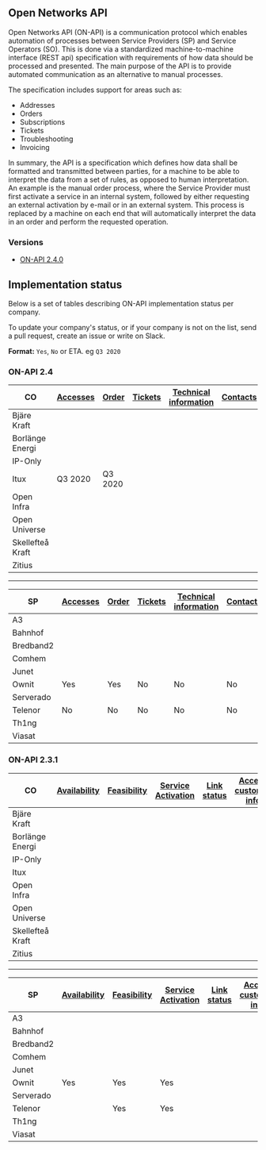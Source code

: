 ## Open Networks API

Open Networks API (ON-API) is a communication protocol which enables automation of processes between Service Providers (SP) and Service Operators (SO).
This is done via a standardized machine-to-machine interface (REST api) specification with requirements of how data should be processed and presented.
The main purpose of the API is to provide automated communication as an alternative to manual processes. 

The specification includes support for areas such as:

- Addresses
- Orders
- Subscriptions
- Tickets
- Troubleshooting
- Invoicing

In summary, the API is a specification which defines how data shall be formatted and transmitted between parties, for a machine to be able to interpret the data from a set of rules, as opposed to human interpretation.  
An example is the manual order process, where the Service Provider must first activate a service in an internal system, followed by either requesting an external activation by e-mail or in an external system. This process is replaced by a machine on each end that will automatically interpret the data in an order and perform the requested operation.

### Versions

- [ON-API 2.4.0](2.4.0)


## Implementation status

Below is a set of tables describing ON-API implementation status per company.

To update your company's status, or if your company is not on the list, send a pull request, create an issue or write on Slack.

**Format:** `Yes`, `No` or ETA. eg `Q3 2020`


### ON-API 2.4

| CO | [Accesses](2.4.0/spec/accesses.md) | [Order](2.4.0/spec/orders.md) | [Tickets](2.4.0/spec/tickets.md) | [Technical information](2.4.0/spec/technical_info.md) | [Contacts](2.4.0/spec/contacts.md) | [Subscriptions](2.4.0/spec/subscriptions.md) | [Invoice Specification](2.4.0/spec/invoice_specification.md)
|-|-|-|-|-|-|-|-|
|Bjäre Kraft| | | | | | | |
|Borlänge Energi| | | | | | | |
|IP-Only| | | | | | | |
|Itux|Q3 2020|Q3 2020| | | | | |
|Open Infra| | | | | | | |
|Open Universe| | | | | | | |
|Skellefteå Kraft| | | | | | | |
|Zitius| | | | | | | |

---

| SP | [Accesses](2.4.0/spec/accesses.md) | [Order](2.4.0/spec/orders.md) | [Tickets](2.4.0/spec/tickets.md) | [Technical information](2.4.0/spec/technical_info.md) | [Contacts](2.4.0/spec/contacts.md) | [Subscriptions](2.4.0/spec/subscriptions.md) | [Invoice Specification](2.4.0/spec/invoice_specification.md)
|-|-|-|-|-|-|-|-|
|A3| | | | | | | |
|Bahnhof| | | | | | | |
|Bredband2| | | | | | | |
|Comhem| | | | | | | |
|Junet| | | | | | | |
|Ownit|Yes|Yes|No|No|No|No|No|
|Serverado| | | | | | | |
|Telenor|No|No|No|No|No|No|No|
|Th1ng| | | | | | | |
|Viasat| | | | | | | |

### ON-API 2.3.1

| CO | [Availability](https://github.com/on-api/on-api-release-2.3.1/blob/master/availability.md) | [Feasibility](https://github.com/on-api/on-api-release-2.3.1/blob/master/feasibility.md) | [Service Activation](https://github.com/on-api/on-api-release-2.3.1/blob/master/service_activation.md) | [Link status](https://github.com/on-api/on-api-release-2.3.1/blob/master/fm_linkstatus.md) | [Access customer info](https://github.com/on-api/on-api-release-2.3.1/blob/master/access_customer_info.md) | [CO Active services](https://github.com/on-api/on-api-release-2.3.1/blob/master/co_active_services.md)
|-|-|-|-|-|-|-|
|Bjäre Kraft| | | | | | |
|Borlänge Energi| | | | | | |
|IP-Only| | | | | | |
|Itux| | | | | | |
|Open Infra| | | | | | |
|Open Universe| | | | | | |
|Skellefteå Kraft| | | | | | |
|Zitius| | | | | | |

---

| SP | [Availability](https://github.com/on-api/on-api-release-2.3.1/blob/master/availability.md) | [Feasibility](https://github.com/on-api/on-api-release-2.3.1/blob/master/feasibility.md) | [Service Activation](https://github.com/on-api/on-api-release-2.3.1/blob/master/service_activation.md) | [Link status](https://github.com/on-api/on-api-release-2.3.1/blob/master/fm_linkstatus.md) | [Access customer info](https://github.com/on-api/on-api-release-2.3.1/blob/master/access_customer_info.md) | [CO Active services](https://github.com/on-api/on-api-release-2.3.1/blob/master/co_active_services.md)
|-|-|-|-|-|-|-|
|A3| | | | | | |
|Bahnhof| | | | | | |
|Bredband2| | | | | | |
|Comhem| | | | | | |
|Junet| | | | | | |
|Ownit|Yes|Yes|Yes| | | |
|Serverado| | | | | | |
|Telenor| |Yes|Yes| | |
|Th1ng| | | | | | |
|Viasat| | | | | | |
